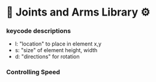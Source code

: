 # 🦾 Joints and Arms Library ⚙️

### keycode descriptions
- l: "location" to place in element x,y
- s: "size" of element height, width
- d: "directions" for rotation

### Controlling Speed
